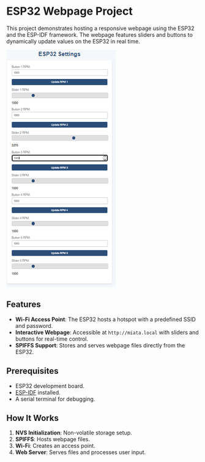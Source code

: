 # ESP32 Webpage Project

This project demonstrates hosting a responsive webpage using the ESP32 and the ESP-IDF framework. The webpage features sliders and buttons to dynamically update values on the ESP32 in real time.

![ESP32 Webpage](image.png)

## Features

- **Wi-Fi Access Point**: The ESP32 hosts a hotspot with a predefined SSID and password.
- **Interactive Webpage**: Accessible at `http://miata.local` with sliders and buttons for real-time control.
- **SPIFFS Support**: Stores and serves webpage files directly from the ESP32.

## Prerequisites

- ESP32 development board.
- [ESP-IDF](https://docs.espressif.com/projects/esp-idf/) installed.
- A serial terminal for debugging.

## How It Works

1. **NVS Initialization**: Non-volatile storage setup.
2. **SPIFFS**: Hosts webpage files.
3. **Wi-Fi**: Creates an access point.
4. **Web Server**: Serves files and processes user input.
